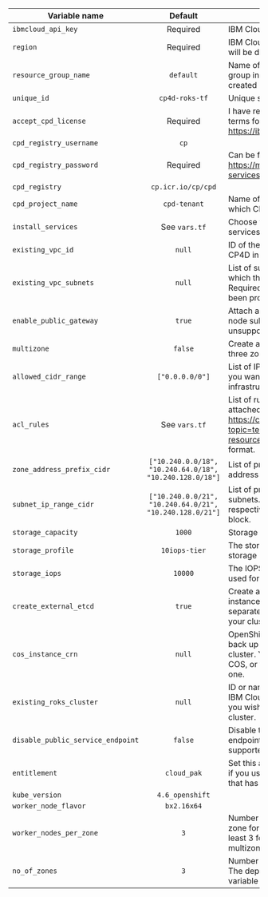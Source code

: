 |Variable name                      |Default                                                  |Description |
|-----------------------------------|:-------------------------------------------------------:|------------|
|`ibmcloud_api_key`                 | Required                                                 | IBM Cloud API key
|`region`                           | Required                                                 | IBM Cloud region where all resources will be deployed
|`resource_group_name`              | `default`                                                | Name of the IBM Cloud resource group in which resources should be created
|`unique_id`                        | `cp4d-roks-tf`                                           | Unique string for naming resources
|`accept_cpd_license`               | Required                                                 | I have read and agree to the license terms for IBM Cloud Pak for Data at https://ibm.biz/BdfEkc [yes/no]
|`cpd_registry_username`            | `cp`                                                     |
|`cpd_registry_password`            | Required                                                 | Can be fetched from https://myibm.ibm.com/products-services/containerlibrary
|`cpd_registry`                     | `cp.icr.io/cp/cpd`                                       |
|`cpd_project_name`                 | `cpd-tenant`                                             | Name of the project (namespace) in which CP4D will be installed
|`install_services`                 | See `vars.tf`                                            | Choose the Cloud Pak for Data services to be installed
|`existing_vpc_id`                  | `null`                                                   | ID of the VPC, if you wish to install CP4D in an existing VPC
|`existing_vpc_subnets`             | `null`                                                   | List of subnet IDs in an existing VPC in which the cluster will be installed. Required when `existing_vpc_id` has been provided.
|`enable_public_gateway`            | `true`                                                   | Attach a public gateway to the worker node subnets? [true/false] Currently unsupported.
|`multizone`                        | `false`                                                  | Create a multizone cluster spanning three zones? [true/false]
|`allowed_cidr_range`               | `["0.0.0.0/0"]`                                          | List of IPv4 or IPv6 CIDR blocks that you want to allow access to your infrastructure. Currently unsupported.
|`acl_rules`                        | See `vars.tf`                                            | List of rules for the network ACL attached to every subnet. Refer to https://cloud.ibm.com/docs/terraform?topic=terraform-vpc-gen2-resources#network-acl-input for the format.
|`zone_address_prefix_cidr`         | `["10.240.0.0/18", "10.240.64.0/18", "10.240.128.0/18"]` | List of private IPv4 CIDR blocks for the address prefix of the VPC zones
|`subnet_ip_range_cidr`             | `["10.240.0.0/21", "10.240.64.0/21", "10.240.128.0/21"]` | List of private IPv4 CIDR blocks for the subnets. Must be a subset of its respective `zone_address_prefix_cidr` block.
|`storage_capacity`                 | `1000`                                                   | Storage capacity of the block volumes
|`storage_profile`                  | `10iops-tier`                                            | The storage profile for the block storage
|`storage_iops`                     | `10000`                                                  | The IOPS for the block storage. Only used for the 'custom' storage profile.
|`create_external_etcd`             | `true`                                                   | Create a 'Databases for etcd' service instance to keep Portworx metadata separate from the operational data of your cluster? [true/false]
|`cos_instance_crn`                 | `null`                                                   | OpenShift requires an object store to back up the internal registry of your cluster. You may supply an existing COS, or the module will create a new one.
|`existing_roks_cluster`            | `null`                                                   | ID or name of an existing OpenShift on IBM Cloud (VPC Gen 2) cluster, should you wish to install in an existing cluster.
|`disable_public_service_endpoint`  | `false`                                                  | Disable the ROKS public service endpoint? [true/false]. Currently not supported.
|`entitlement`                      | `cloud_pak`                                              | Set this argument to 'cloud_pak' only if you use the cluster with a Cloud Pak that has an OpenShift entitlement.
|`kube_version`                     | `4.6_openshift`                                          |
|`worker_node_flavor`               | `bx2.16x64`                                              |
|`worker_nodes_per_zone`            | `3`                                                      | Number of initial worker nodes per zone for the ROKS cluster. Select at least 3 for single zone and 2 for multizone clusters.
|`no_of_zones`            | `3`                                                      | Number of zones for the ROKS cluster. The deployment might fail, if this variable is not set correctly.
